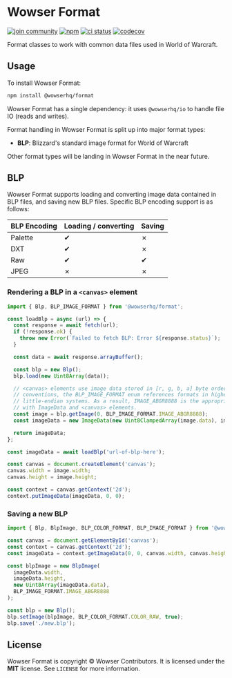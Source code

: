 # Wowser Format

[![join community](https://img.shields.io/badge/discord-join_community-blue.svg?style=flat)](https://discord.com/invite/DeVVKVg)
[![npm](https://img.shields.io/npm/v/%40wowserhq%2Fformat)](https://www.npmjs.com/package/@wowserhq/format)
[![ci status](https://github.com/wowserhq/format/actions/workflows/ci.yml/badge.svg)](https://github.com/wowserhq/format/actions/workflows/ci.yml)
[![codecov](https://codecov.io/github/wowserhq/format/graph/badge.svg?token=6X4JBB54YI)](https://codecov.io/github/wowserhq/format)

Format classes to work with common data files used in World of Warcraft.

## Usage

To install Wowser Format:

```sh
npm install @wowserhq/format
```

Wowser Format has a single dependency: it uses `@wowserhq/io` to handle file IO (reads and writes).

Format handling in Wowser Format is split up into major format types:
- **BLP**: Blizzard's standard image format for World of Warcraft

Other format types will be landing in Wowser Format in the near future.

## BLP

Wowser Format supports loading and converting image data contained in BLP files, and saving new
BLP files. Specific BLP encoding support is as follows:

| BLP Encoding | Loading / converting | Saving |
|--------------|----------------------|--------|
| Palette      | ✔                    | ✗      |
| DXT          | ✔                    | ✗      |
| Raw          | ✔                    | ✔      |
| JPEG         | ✗                    | ✗      |

### Rendering a BLP in a `<canvas>` element

```js
import { Blp, BLP_IMAGE_FORMAT } from '@wowserhq/format';

const loadBlp = async (url) => {
  const response = await fetch(url);
  if (!response.ok) {
    throw new Error(`Failed to fetch BLP: Error ${response.status}`);
  }

  const data = await response.arrayBuffer();

  const blp = new Blp();
  blp.load(new Uint8Array(data));

  // <canvas> elements use image data stored in [r, g, b, a] byte order. Per standard naming
  // conventions, the BLP_IMAGE_FORMAT enum references formats in highest-to-lowest order on
  // little-endian systems. As a result, IMAGE_ABGR8888 is the appropriate image format for use
  // with ImageData and <canvas> elements.
  const image = blp.getImage(0, BLP_IMAGE_FORMAT.IMAGE_ABGR8888);
  const imageData = new ImageData(new Uint8ClampedArray(image.data), image.width, image.height);

  return imageData;
};

const imageData = await loadBlp('url-of-blp-here');

const canvas = document.createElement('canvas');
canvas.width = image.width;
canvas.height = image.height;

const context = canvas.getContext('2d');
context.putImageData(imageData, 0, 0);
```

### Saving a new BLP

```js
import { Blp, BlpImage, BLP_COLOR_FORMAT, BLP_IMAGE_FORMAT } from '@wowserhq/format';

const canvas = document.getElementById('canvas');
const context = canvas.getContext('2d');
const imageData = context.getImageData(0, 0, canvas.width, canvas.height);

const blpImage = new BlpImage(
  imageData.width,
  imageData.height,
  new Uint8Array(imageData.data),
  BLP_IMAGE_FORMAT.IMAGE_ABGR8888
);

const blp = new Blp();
blp.setImage(blpImage, BLP_COLOR_FORMAT.COLOR_RAW, true);
blp.save('./new.blp');
```

## License

Wowser Format is copyright © Wowser Contributors. It is licensed under the **MIT** license. See
`LICENSE` for more information.
